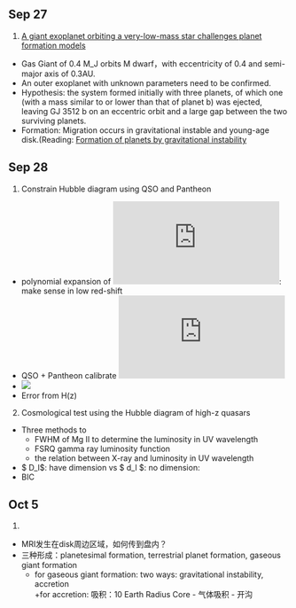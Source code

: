 ## Sep 27
1. [A giant exoplanet orbiting a very-low-mass star challenges planet formation models](https://science.sciencemag.org/content/365/6460/1441)
+ Gas Giant of 0.4 M_J orbits M dwarf，with eccentricity of 0.4 and semi-major axis of 0.3AU.
+ An outer exoplanet with unknown parameters need to be confirmed.
+ Hypothesis: the system formed initially with three planets, of which one (with a mass similar to or lower than that of planet b) was ejected, leaving GJ 3512 b on an eccentric orbit and a large gap between the two surviving planets.
+ Formation:  Migration occurs in gravitational instable and young-age disk.(Reading: [Formation of planets by gravitational instability](http://isdc.unige.ch/sf2015/lectures/kley/kley_lect07.pdf)

## Sep 28
1. Constrain Hubble diagram using QSO and Pantheon
+ polynomial expansion of ![](http://latex.codecogs.com/gif.latex?D_l): make sense in low red-shift
+ QSO + Pantheon calibrate ![](http://latex.codecogs.com/gif.latex?D_l)
+ ![](http://latex.codecogs.com/gif.latex?\\Omega_k~\frac{H(z)D_l'}{H_0D_l})
+ Error from H(z)
2. Cosmological test using the Hubble diagram of high-z quasars
+ Three methods to 
  + FWHM of Mg II to determine the luminosity in UV wavelength
  + FSRQ gamma ray luminosity function
  + the relation between X-ray and luminosity in UV wavelength 
+ $ D_l$: have dimension vs $ d_l $: no dimension:
+ BIC

## Oct 5 
1. 
+ MRI发生在disk周边区域，如何传到盘内？
+ 三种形成：planetesimal formation, terrestrial planet formation, gaseous giant formation
  + for gaseous giant formation: two ways: gravitational instability, accretion <br>
    +for accretion: 吸积：10 Earth Radius Core - 气体吸积 - 开沟
